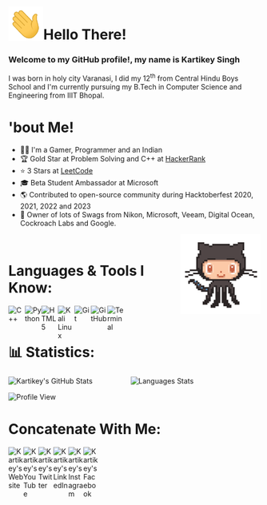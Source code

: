 
<img align="left" src="https://github.com/kartikeysingh6/kartikeysingh6/blob/master/images/wave.gif" width="70px">

#  Hello There!

### Welcome to my GitHub profile!, my name is Kartikey Singh

I was born in holy city Varanasi, I did my 12<sup>th</sup> from Central Hindu Boys School and I'm 
currently pursuing my B.Tech in Computer Science and Engineering from IIIT Bhopal.

# 'bout Me!

- 👨‍🎓 I'm a Gamer, Programmer and an Indian
- 🏆 Gold Star at Problem Solving and C++ at [HackerRank][hackerrank]
- ⭐ 3 Stars at [LeetCode][leet]
- 🎓 Beta Student Ambassador at Microsoft
- 🌎 Contributed to open-source community during Hacktoberfest 2020, 2021, 2022 and 2023
- 👕 Owner of lots of Swags from Nikon, Microsoft, Veeam, Digital Ocean, Cockroach Labs and Google.

<img align='right' src="https://github.com/kartikeysingh6/kartikeysingh6/blob/master/images/octocat-anime.gif" width='160'>

<br/>

# Languages & Tools I Know:
<img align="left" alt="C++" width="33px" src="https://github.com/kartikeysingh6/kartikeysingh6/assets/59006007/5ce6e905-45de-47d0-9312-5e73bf1a1a6b"/>
<img align="left" alt="Python" width="33px" src="https://github.com/kartikeysingh6/kartikeysingh6/assets/59006007/657c7d9b-641a-4157-a5ea-fb0ef4bb45c1"/>
<img align="left" alt="HTML5" width="33px" src="https://github.com/kartikeysingh6/kartikeysingh6/assets/59006007/3f1ecb73-7890-4db7-8aa7-7b8348965d3b"/>
<img align="left" alt="Kali Linux" width="33px" src="https://github.com/kartikeysingh6/kartikeysingh6/assets/59006007/ba471b71-1778-4418-b286-09f030f9a52d"/>
<img align="left" alt="Git" width="33px" src="https://github.com/kartikeysingh6/kartikeysingh6/assets/59006007/542332a2-b84c-40db-b312-748ae1873c4f"/>
<img align="left" alt="GitHub" width="33px" src="https://github.com/kartikeysingh6/kartikeysingh6/assets/59006007/7c5c8aab-6319-40ab-9146-1c08d52278bd"/>
<img align="left" alt="Terminal" width="33px" src="https://github.com/kartikeysingh6/kartikeysingh6/assets/59006007/ef0ff2b6-36bf-44e1-9aaf-361f7d076409"/>

<br>
<br>

# 📊 Statistics:

  ![Kartikey's GitHub Stats](https://github-readme-stats-git-masterrstaa-rickstaa.vercel.app/api?username=kartikeysingh6&show_icons=true&theme=radical&layout=compact)ㅤ ㅤ ㅤㅤ ㅤ![Languages Stats](https://github-readme-stats-git-masterrstaa-rickstaa.vercel.app/api/top-langs/?username=kartikeysingh6&layout=compact)

  ![Profile View](https://komarev.com/ghpvc/?username=kartikeysingh6&color=blue)


# Concatenate With Me:


[<img align="left" alt="Kartikey's Website" width="30px" src="https://github.com/kartikeysingh6/kartikeysingh6/assets/59006007/5c315d2c-8a15-41de-b64a-c53926f5a1c4"/>][website]
[<img align="left" alt="Kartikey's YouTube" width="30px" src="https://github.com/kartikeysingh6/kartikeysingh6/assets/59006007/7d5e4065-0c05-4e5a-882e-43efc598977b"/>][youtube]
[<img align="left" alt="Kartikey's Twitter" width="30px" src="https://github.com/kartikeysingh6/kartikeysingh6/assets/59006007/b4fd8b3e-b958-4a19-80ee-90ec8f544d30"/>][twitter]
[<img align="left" alt="Kartikey's LinkedIn" width="30px" src="https://github.com/kartikeysingh6/kartikeysingh6/assets/59006007/daf9cdb1-2533-4a8e-abb8-8dac83101f0b"/>][linkedin]
[<img align="left" alt="Kartikey's Instagram" width="30px" src="https://github.com/kartikeysingh6/kartikeysingh6/assets/59006007/5b93e710-89da-475e-9eb8-db5d0b8b0456"/>][instagram]
[<img align="left" alt="Kartikey's Facebook" width="30px" src="https://github.com/kartikeysingh6/kartikeysingh6/assets/59006007/1a63863a-094b-41bd-860c-94ce3253a7d7"/>][fb]


<!--------Links-------->

[website]: https://coolnotepad.webs.com
[twitter]: https://twitter.com/kartikey5
[youtube]: https://youtube.com/kartikeysingh6
[instagram]: https://instagram.com/kartikey.jpeg
[linkedin]: https://linkedin.com/in/kartikeysingh6
[hackerrank]: https://www.hackerrank.com/kartikeysingh_6
[codcf]: https://www.codechef.com/users/kartikeysingh6
[fb]: https://www.facebook.com/kartikeysingh6
[qwik]: https://www.qwiklabs.com/public_profiles/90e61e35-c74f-4436-9213-307ae3583447
[leet]: https://leetcode.com/kartikeysingh6/
